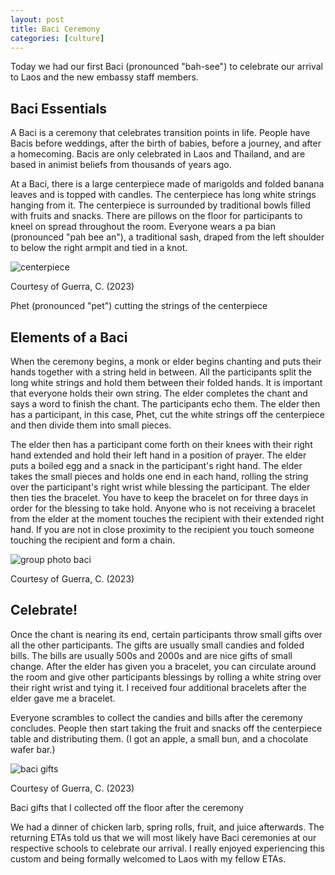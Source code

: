 ```yaml
---
layout: post
title: Baci Ceremony
categories: [culture]
---
```


Today we had our first Baci (pronounced "bah-see") to celebrate our arrival to Laos and the new embassy staff members.

## Baci Essentials

A Baci is a ceremony that celebrates transition points in life. People have Bacis before weddings, after the birth of babies, before a journey, and after a homecoming. Bacis are only celebrated in Laos and Thailand, and are based in animist beliefs from thousands of years ago. 

At a Baci, there is a large centerpiece made of marigolds and folded banana leaves and is topped with candles. The centerpiece has long white strings hanging from it. The centerpiece is surrounded by traditional bowls filled with fruits and snacks. There are pillows on the floor for participants to kneel on spread throughout the room. Everyone wears a pa bian (pronounced "pah bee an"), a traditional sash, draped from the left shoulder to below the right armpit and tied in a knot. 

![centerpiece](https://lh3.googleusercontent.com/pw/AIL4fc-mNEGHx2DafquvvIUv1fFKM3fZT89ur_O1LcWflriil-Nh_iF5Bj15Kh9m2vx6qa0qWY-KVNfYZqYgSPupEP3M-AsigIc1ZqC0n20Dm60jxmpa0MUv=w1000)

Courtesy of Guerra, C. (2023)

Phet (pronounced "pet") cutting the strings of the centerpiece

## Elements of a Baci

When the ceremony begins, a monk or elder begins chanting and puts their hands together with a string held in between. All the participants split the long white strings and hold them between their folded hands. It is important that everyone holds their own string. The elder completes the chant and says a word to finish the chant. The participants echo them. The elder then has a participant, in this case, Phet, cut the white strings off the centerpiece and then divide them into small pieces.

The elder then has a participant come forth on their knees with their right hand extended and hold their left hand in a position of prayer. The elder puts a boiled egg and a snack in the participant's right hand. The elder takes the small pieces and holds one end in each hand, rolling the string over the participant's right wrist while blessing the participant. The elder then ties the bracelet. You have to keep the bracelet on for three days in order for the blessing to take hold. Anyone who is not receiving a bracelet from the elder at the moment touches the recipient with their extended right hand. If you are not in close proximity to the recipient you touch someone touching the recipient and form a chain. 

![group photo baci](https://lh3.googleusercontent.com/pw/AIL4fc9J9MCv1cVo57O31hmq-25Gydhz6xfGCIIqjk1f03cjBiEIOj-b5yf5doeSJeMnfYttojF7zw3kof7jJst8EiWyB8EfX6UDQGmmW84uNWmgPyIeVeHU=w1000)

Courtesy of Guerra, C. (2023)

## Celebrate!

Once the chant is nearing its end, certain participants throw small gifts over all the other participants. The gifts are usually small candies and folded bills. The bills are usually 500s and 2000s and are nice gifts of small change. After the elder has given you a bracelet, you can circulate around the room and give other participants blessings by rolling a white string over their right wrist and tying it. I received four additional bracelets after the elder gave me a bracelet. 

Everyone scrambles to collect the candies and bills after the ceremony concludes. People then start taking the fruit and snacks off the centerpiece table and distributing them. (I got an apple, a small bun, and a chocolate wafer bar.)

![baci gifts](https://lh3.googleusercontent.com/pw/AIL4fc_fpwFa5uT4NSIba-uxg4E57CozCbt0DaZEkZUssy2JSs3UvaxBwssJc-zsaYN4D8AEBxma1t6H2p0GxovTBkf0ehNtxGXEKr6qrUa35_8bu3rG7E2q=w1000)

Courtesy of Guerra, C. (2023)

Baci gifts that I collected off the floor after the ceremony

We had a dinner of chicken larb, spring rolls, fruit, and juice afterwards. The returning ETAs told us that we will most likely have Baci ceremonies at our respective schools to celebrate our arrival. I really enjoyed experiencing this custom and being formally welcomed to Laos with my fellow ETAs. 

<!-- Hello and welcome. The only purpose of this post is to greet you when your site comes alive for the first time.  
This post will demonstrate some of the more common content & elements found in posts.  
Feel free to delete this post when you are ready to publish your first post.  

Lorem ipsum dolor sit amet, consectetur adipiscing elit. Fusce bibendum neque eget nunc mattis eu sollicitudin enim tincidunt. Vestibulum lacus tortor, ultricies id dignissim ac, bibendum in velit.

## Some great heading (h2)

Proin convallis mi ac felis pharetra aliquam. Curabitur dignissim accumsan rutrum. In arcu magna, aliquet vel pretium et, molestie et arcu.


Mauris lobortis nulla et felis ullamcorper bibendum. Phasellus et hendrerit mauris. Proin eget nibh a massa vestibulum pretium. Suspendisse eu nisl a ante aliquet bibendum quis a nunc. Praesent varius interdum vehicula. Aenean risus libero, placerat at vestibulum eget, ultricies eu enim. Praesent nulla tortor, malesuada adipiscing adipiscing sollicitudin, adipiscing eget est.

## Another great heading (h2)

Lorem ipsum dolor sit amet, consectetur adipiscing elit. Fusce bibendum neque eget nunc mattis eu sollicitudin enim tincidunt. Vestibulum lacus tortor, ultricies id dignissim ac, bibendum in velit.

### Some great subheading (h3)

Proin convallis mi ac felis pharetra aliquam. Curabitur dignissim accumsan rutrum. In arcu magna, aliquet vel pretium et, molestie et arcu. Mauris lobortis nulla et felis ullamcorper bibendum.

Phasellus et hendrerit mauris. Proin eget nibh a massa vestibulum pretium. Suspendisse eu nisl a ante aliquet bibendum quis a nunc.

### Some great subheading (h3)

Praesent varius interdum vehicula. Aenean risus libero, placerat at vestibulum eget, ultricies eu enim. Praesent nulla tortor, malesuada adipiscing adipiscing sollicitudin, adipiscing eget est.

> This quote will *change* your life. It will reveal the <i>secrets</i> of the universe, and all the wonders of humanity. Don't <em>misuse</em> it.

Lorem ipsum dolor sit amet, consectetur adipiscing elit. Fusce bibendum neque eget nunc mattis eu sollicitudin enim tincidunt.

### Some great subheading (h3)

Vestibulum lacus tortor, ultricies id dignissim ac, bibendum in velit. Proin convallis mi ac felis pharetra aliquam. Curabitur dignissim accumsan rutrum.

In arcu magna, aliquet vel pretium et, molestie et arcu. Mauris lobortis nulla et felis ullamcorper bibendum. Phasellus et hendrerit mauris.

#### You might want a sub-subheading (h4)

In arcu magna, aliquet vel pretium et, molestie et arcu. Mauris lobortis nulla et felis ullamcorper bibendum. Phasellus et hendrerit mauris.

In arcu magna, aliquet vel pretium et, molestie et arcu. Mauris lobortis nulla et felis ullamcorper bibendum. Phasellus et hendrerit mauris.

#### But it's probably overkill (h4)

In arcu magna, aliquet vel pretium et, molestie et arcu. Mauris lobortis nulla et felis ullamcorper bibendum. Phasellus et hendrerit mauris.

##### Could be a smaller sub-heading, `pacman` (h5)

In arcu magna, aliquet vel pretium et, molestie et arcu. Mauris lobortis nulla et felis ullamcorper bibendum. Phasellus et hendrerit mauris.

###### Small yet significant sub-heading  (h6)

In arcu magna, aliquet vel pretium et, molestie et arcu. Mauris lobortis nulla et felis ullamcorper bibendum. Phasellus et hendrerit mauris.

### Highlight the code please!!

{% highlight c %}
float Q_rsqrt( float number )
{
	long i;
	float x2, y;
	const float threehalfs = 1.5F;

	x2 = number * 0.5F;
	y  = number;
	i  = * ( long * ) &y;                       // evil floating point bit level hacking
	i  = 0x5f3759df - ( i >> 1 );               // what the fuck? 
	y  = * ( float * ) &i;
	y  = y * ( threehalfs - ( x2 * y * y ) );   // 1st iteration
//	y  = y * ( threehalfs - ( x2 * y * y ) );   // 2nd iteration, this can be removed

	return y;
}
{% endhighlight %}

### Oh hai, an unordered list!!

In arcu magna, aliquet vel pretium et, molestie et arcu. Mauris lobortis nulla et felis ullamcorper bibendum. Phasellus et hendrerit mauris.

- First item, yo
- Second item, dawg
- Third item, what what?!
- Fourth item, fo sheezy my neezy

### Oh hai, an ordered list!!

In arcu magna, aliquet vel pretium et, molestie et arcu. Mauris lobortis nulla et felis ullamcorper bibendum. Phasellus et hendrerit mauris.

1. First item, yo
2. Second item, dawg
3. Third item, what what?!
4. Fourth item, fo sheezy my neezy

## Headings are cool! (h2)

Proin eget nibh a massa vestibulum pretium. Suspendisse eu nisl a ante aliquet bibendum quis a nunc. Praesent varius interdum vehicula. Aenean risus libero, placerat at vestibulum eget, ultricies eu enim. Praesent nulla tortor, malesuada adipiscing adipiscing sollicitudin, adipiscing eget est.

Praesent nulla tortor, malesuada adipiscing adipiscing sollicitudin, adipiscing eget est.

Proin eget nibh a massa vestibulum pretium. Suspendisse eu nisl a ante aliquet bibendum quis a nunc.

### Tables

Title 1               | Title 2               | Title 3               | Title 4
--------------------- | --------------------- | --------------------- | ---------------------
lorem                 | lorem ipsum           | lorem ipsum dolor     | lorem ipsum dolor sit
lorem ipsum dolor sit | lorem ipsum dolor sit | lorem ipsum dolor sit | lorem ipsum dolor sit
lorem ipsum dolor sit | lorem ipsum dolor sit | lorem ipsum dolor sit | lorem ipsum dolor sit
lorem ipsum dolor sit | lorem ipsum dolor sit | lorem ipsum dolor sit | lorem ipsum dolor sit

Title 1 | Title 2 | Title 3 | Title 4
--- | --- | --- | ---
lorem | lorem ipsum | lorem ipsum dolor | lorem ipsum dolor sit
lorem ipsum dolor sit amet | lorem ipsum dolor sit amet consectetur | lorem ipsum dolor sit amet | lorem ipsum dolor sit
lorem ipsum dolor | lorem ipsum | lorem | lorem ipsum
lorem ipsum dolor | lorem ipsum dolor sit | lorem ipsum dolor sit amet | lorem ipsum dolor sit amet consectetur -->
